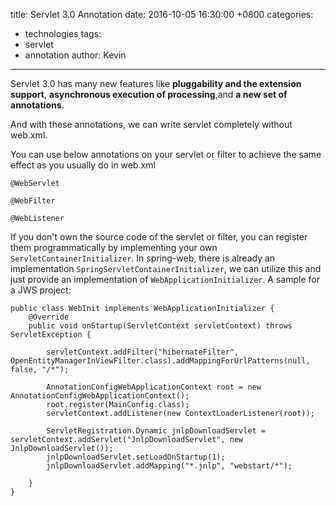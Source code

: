 title: Servlet 3.0 Annotation
date: 2016-10-05 16:30:00 +0800
categories:
 - technologies
tags:
 - servlet
 - annotation
author: Kevin
---

Servlet 3.0 has many new features like **pluggability and the extension support**, **asynchronous execution of processing**,and **a new set of annotations**.

And with these annotations, we can write servlet completely without web.xml.

<!-- more -->

You can use below annotations on your servlet or filter to achieve the same effect as you usually do in web.xml

    @WebServlet
    
    @WebFilter
    
    @WebListener

If you don't own the source code of the servlet or filter, you can register them programmatically by implementing your own `ServletContainerInitializer`. In spring-web, there is already an implementation `SpringServletContainerInitializer`, we can utilize this and just provide an implementation of `WebApplicationInitializer`. A sample for a JWS project:

    public class WebInit implements WebApplicationInitializer {
        @Override
        public void onStartup(ServletContext servletContext) throws ServletException {
    
            servletContext.addFilter("hibernateFilter", OpenEntityManagerInViewFilter.class).addMappingForUrlPatterns(null, false, "/*");
    
            AnnotationConfigWebApplicationContext root = new AnnotationConfigWebApplicationContext();
            root.register(MainConfig.class);
            servletContext.addListener(new ContextLoaderListener(root));
    
            ServletRegistration.Dynamic jnlpDownloadServlet = servletContext.addServlet("JnlpDownloadServlet", new JnlpDownloadServlet());
            jnlpDownloadServlet.setLoadOnStartup(1);
            jnlpDownloadServlet.addMapping("*.jnlp", "webstart/*");
    
        }
    }

    
